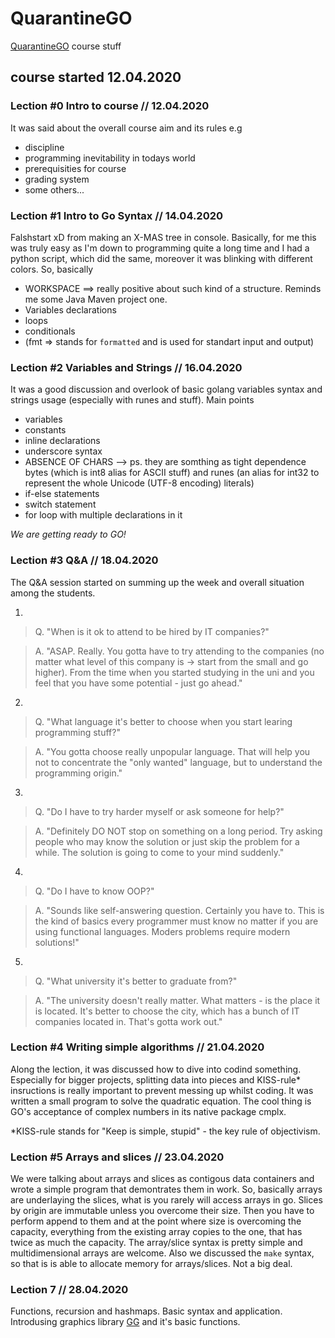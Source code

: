 # QuarantineGO

[QuarantineGO](https://quarantinego.online) course stuff

## course started 12.04.2020

### Lection #0 Intro to course // 12.04.2020

It was said about the overall course aim and its rules e.g

* discipline
* programming inevitability in todays world
* prerequisities for course
* grading system
* some others...

### Lection #1 Intro to Go Syntax // 14.04.2020

Falshstart xD from making an X-MAS tree in console. Basically, for me this was truly easy as I'm down to programming quite a long time and I had a python script, which did the same, moreover it was blinking with different colors. So, basically

* WORKSPACE ==> really positive about such kind of a structure. Reminds me some Java Maven project one.
* Variables declarations
* loops
* conditionals
* (fmt => stands for `formatted` and is used for standart input and output)

### Lection #2 Variables and Strings // 16.04.2020

It was a good discussion and overlook of basic golang variables syntax and strings usage (especially with runes and stuff). Main points

* variables
* constants
* inline declarations
* underscore syntax
* ABSENCE OF CHARS --> ps. they are somthing as tight dependence bytes (which is int8 alias for ASCII stuff) and runes (an alias for int32 to represent the whole Unicode (UTF-8 encoding) literals)
* if-else statements
* switch statement
* for loop with multiple declarations in it

*We are getting ready to GO!*

### Lection #3 Q&A // 18.04.2020

The Q&A session started on summing up the week and overall situation among the students.

1. 
> Q. "When is it ok to attend to be hired by IT companies?" 

> A. "ASAP. Really. You gotta have to try attending to the companies (no matter what level of this company is -> start from the small and go higher). From the time when you started studying in the uni and you feel that you have some potential - just go ahead."

2. 
> Q. "What language it's better to choose when you start learing programming stuff?"

> A. "You gotta choose really unpopular language. That will help you not to concentrate the "only wanted" language, but to understand the programming origin."

3. 
> Q. "Do I have to try harder myself or ask someone for help?"

> A. "Definitely DO NOT stop on something on a long period. Try asking people who may know the solution or just skip the problem for a while. The solution is going to come to your mind suddenly."

4. 
> Q. "Do I have to know OOP?"

> A. "Sounds like self-answering question. Certainly you have to. This is the kind of basics every programmer must know no matter if you are using functional languages. Moders problems require modern solutions!"

5. 
> Q. "What university it's better to graduate from?"

> A. "The university doesn't really matter. What matters - is the place it is located. It's better to choose the city, which has a bunch of IT companies located in. That's gotta work out."

### Lection #4 Writing simple algorithms // 21.04.2020

Along the lection, it was discussed how to dive into codind something. Especially for bigger projects, splitting data into pieces and KISS-rule* insructions is really important to prevent messing up whilst coding. It was written a small program to solve the quadratic equation. The cool thing is GO's acceptance of complex numbers in its native package cmplx.

*KISS-rule stands for "Keep is simple, stupid" - the key rule of objectivism.

### Lection #5 Arrays and slices // 23.04.2020

We were talking about arrays and slices as contigous data containers and wrote a simple program that demontrates them in work. So, basically arrays are underlaying the slices, what is you rarely will access arrays in go. Slices by origin are immutable unless you overcome their size. Then you have to perform append to them and at the point where size is overcoming the capacity, everything from the existing array copies to the one, that has twice as much the capacity. The array/slice syntax is pretty simple and multidimensional arrays are welcome. Also we discussed the `make` syntax, so that is is able to allocate memory for arrays/slices. Not a big deal.

### Lection 7 // 28.04.2020

Functions, recursion and hashmaps. Basic syntax and application. Introdusing graphics library [GG](github.com/fogleman/gg) and it's basic functions.